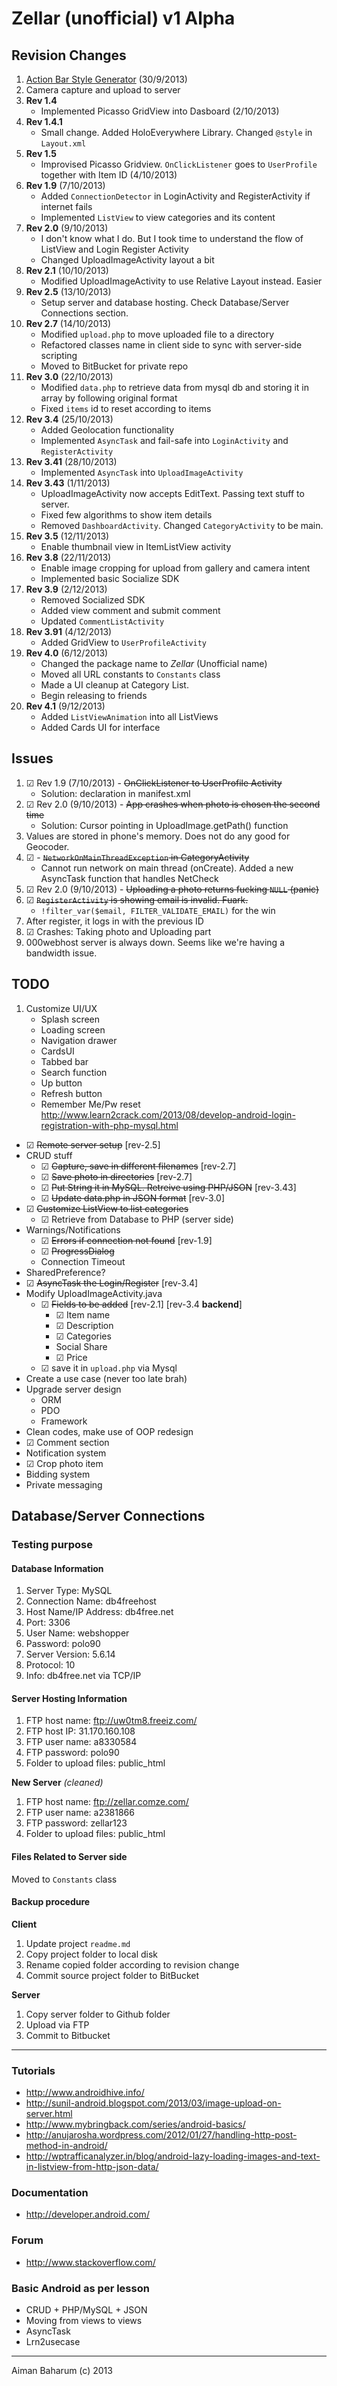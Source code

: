 # Zellar (unofficial) v1 Alpha

## Revision Changes
1. [Action Bar Style Generator](http://jgilfelt.github.io/android-actionbarstylegenerator/) (30/9/2013)
2. Camera capture and upload to server
3. **Rev 1.4**
	+ Implemented Picasso GridView into Dasboard (2/10/2013)
4. **Rev 1.4.1**
	+ Small change. Added HoloEverywhere Library. Changed `@style` in `Layout.xml`
5. **Rev 1.5**
	+ Improvised Picasso Gridview. `OnClickListener` goes to `UserProfile` together with Item ID (4/10/2013)
6. **Rev 1.9** (7/10/2013)
	+ Added `ConnectionDetector` in LoginActivity and RegisterActivity if internet fails
	+ Implemented `ListView` to view categories and its content
7. **Rev 2.0** (9/10/2013)
	+ I don't know what I do. But I took time to understand the flow of ListView and Login Register Activity
	+ Changed UploadImageActivity layout a bit
8. **Rev 2.1** (10/10/2013)
	+ Modified UploadImageActivity to use Relative Layout instead. Easier
9. **Rev 2.5** (13/10/2013)
	+ Setup server and database hosting. Check Database/Server Connections section.
10. **Rev 2.7** (14/10/2013)
	+ Modified `upload.php` to move uploaded file to a directory
	+ Refactored classes name in client side to sync with server-side scripting
	+ Moved to BitBucket for private repo
11. **Rev 3.0** (22/10/2013)
	+ Modified `data.php` to retrieve data from mysql db and storing it in array by following original format
	+ Fixed `items` id to reset according to items
12. **Rev 3.4** (25/10/2013)
	+ Added Geolocation functionality
	+ Implemented `AsyncTask` and fail-safe into `LoginActivity` and `RegisterActivity`
13. **Rev 3.41** (28/10/2013)
	+ Implemented `AsyncTask` into `UploadImageActivity`
14.	**Rev 3.43** (1/11/2013)
	+ UploadImageActivity now accepts EditText. Passing text stuff to server.
	+ Fixed few algorithms to show item details
	+ Removed `DashboardActivity`. Changed `CategoryActivity` to be main.
15. **Rev 3.5** (12/11/2013)
	+ Enable thumbnail view in ItemListView activity
16. **Rev 3.8** (22/11/2013)
	+ Enable image cropping for upload from gallery and camera intent
	+ Implemented basic Socialize SDK
17. **Rev 3.9** (2/12/2013)
	+ Removed Socialized SDK
	+ Added view comment and submit comment
	+ Updated `CommentListActivity`
18. **Rev 3.91** (4/12/2013)
	+ Added GridView to `UserProfileActivity`
19. **Rev 4.0** (6/12/2013)
	+ Changed the package name to *Zellar* (Unofficial name)
	+ Moved all URL constants to `Constants` class
	+ Made a UI cleanup at Category List.
	+ Begin releasing to friends
20. **Rev 4.1** (9/12/2013)
	+ Added `ListViewAnimation` into all ListViews
	+ Added Cards UI for interface


## Issues
1. ☑ Rev 1.9 (7/10/2013) - ~~OnClickListener to UserProfile Activity~~
	+ Solution: declaration in manifest.xml
2. ☑ Rev 2.0 (9/10/2013) - ~~App crashes when photo is chosen the second time~~
	+ Solution: Cursor pointing in UploadImage.getPath() function
3. Values are stored in phone's memory. Does not do any good for Geocoder.
4. ☑ - ~~`NetworkOnMainThreadException` in CategoryActivity~~
	+ Cannot run network on main thread (onCreate). Added a new AsyncTask function that handles NetCheck
5. ☑ Rev 2.0 (9/10/2013) - ~~Uploading a photo returns fucking `NULL` (panic)~~
6. ☑ ~~`RegisterActivity` is showing email is invalid. Fuark.~~
	+ `!filter_var($email, FILTER_VALIDATE_EMAIL)` for the win
7. After register, it logs in with the previous ID
8. ☑ Crashes: Taking photo and Uploading part
9. 000webhost server is always down. Seems like we're having a bandwidth issue.


## TODO
1. Customize UI/UX
	+ Splash screen
	+ Loading screen
	+ Navigation drawer
	+ CardsUI
	+ Tabbed bar
	+ Search function
	+ Up button
	+ Refresh button
	+ Remember Me/Pw reset
		http://www.learn2crack.com/2013/08/develop-android-login-registration-with-php-mysql.html
- ☑ ~~Remote server setup~~ [rev-2.5]
- CRUD stuff
	+ ☑ ~~Capture, save in different filenames~~ [rev-2.7]
	+ ☑ ~~Save photo in directories~~ [rev-2.7]
	+ ☑ ~~Put String it in MySQL. Retreive using PHP/JSON~~ [rev-3.43]
	+ ☑ ~~Update data.php in JSON format~~ [rev-3.0]
- ☑ ~~Customize ListView to list categories~~
	+ ☑ Retrieve from Database to PHP (server side)
- Warnings/Notifications
	+ ☑ ~~Errors if connection not found~~ [rev-1.9]
	+ ☑ ~~ProgressDialog~~
	+ Connection Timeout
- SharedPreference?
- ☑ ~~AsyncTask the Login/Register~~ [rev-3.4]
- Modify UploadImageActivity.java
	+ ☑ ~~Fields to be added~~ [rev-2.1] [rev-3.4 **backend**]
		+ ☑ Item name
		+ ☑ Description
		+ ☑ Categories
		+ Social Share
		+ ☑ Price
	+ ☑ save it in `upload.php` via Mysql
- Create a use case (never too late brah)
- Upgrade server design
	+ ORM
	+ PDO
	+ Framework
- Clean codes, make use of OOP redesign
- ☑ Comment section
- Notification system
- ☑ Crop photo item
- Bidding system
- Private messaging

## Database/Server Connections
### Testing purpose

#### Database Information
1. Server Type: MySQL
2. Connection Name: db4freehost
3. Host Name/IP Address: db4free.net
4. Port: 3306
5. User Name: webshopper
6. Password: polo90
7. Server Version: 5.6.14
8. Protocol: 10
9. Info: db4free.net via TCP/IP

#### Server Hosting Information
1. FTP host name: ftp://uw0tm8.freeiz.com/
2. FTP host IP: 31.170.160.108
3. FTP user name: a8330584
4. FTP password: polo90
5. Folder to upload files: public_html

**New Server** *(cleaned)*

1. FTP host name: 	ftp://zellar.comze.com/
2. FTP user name: 	a2381866
3. FTP password: 	zellar123
4. Folder to upload files: 	public_html

#### Files Related to Server side
Moved to `Constants` class

#### Backup procedure
**Client**

1. Update project `readme.md`
2. Copy project folder to local disk
3. Rename copied folder according to revision change
4. Commit source project folder to BitBucket

**Server**

1. Copy server folder to Github folder
2. Upload via FTP
3. Commit to Bitbucket

***

### Tutorials
- http://www.androidhive.info/
- http://sunil-android.blogspot.com/2013/03/image-upload-on-server.html
- http://www.mybringback.com/series/android-basics/
- http://anujarosha.wordpress.com/2012/01/27/handling-http-post-method-in-android/
- http://wptrafficanalyzer.in/blog/android-lazy-loading-images-and-text-in-listview-from-http-json-data/

### Documentation
- http://developer.android.com/‎

### Forum
- http://www.stackoverflow.com/

### Basic Android as per lesson
- CRUD + PHP/MySQL + JSON
- Moving from views to views
- AsyncTask
- Lrn2usecase

---
Aiman Baharum (c) 2013